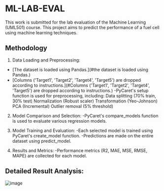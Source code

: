 # ML-LAB-EVAL
 This work is submitted for the lab evaluation of the Machine Learning (UML501) course. This project aims to predict the performance of a fuel cell using machine learning techniques.
## Methodology

1. Data Loading and Preprocessing:
- [The dataset is loaded using Pandas.](#the dataset is loaded using Pandas.)
- [Columns ('Target1', 'Target2', 'Target4', 'Target5') are dropped according to instructions.](#Columns ('Target1', 'Target2', 'Target4', 'Target5') are dropped according to instructions.)
-PyCaret's setup function is used for preprocessing, including:
       Data splitting (70% train, 30% test)
       Normalization (Robust scaler)
       Transformation (Yeo-Johnson)
       PCA (Incremental)
       Outlier removal (5% threshold)
   
2. Model Comparison and Selection:
-PyCaret's compare_models function is used to evaluate various regression models.

3. Model Training and Evaluation:
-Each selected model is trained using PyCaret's create_model function.
-Predictions are made on the entire dataset using predict_model.

4. Results and Metrics:
-Performance metrics (R2, MAE, MSE, RMSE, MAPE) are collected for each model.

## Detailed Result Analysis:

![image](https://github.com/user-attachments/assets/e5df5628-e0a5-447b-8e46-30d4dc6af631)




